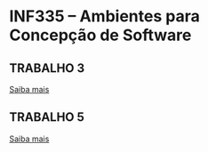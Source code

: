 # INF335 – Ambientes para Concepção de Software

## TRABALHO 3

[Saiba mais](trabalho03/README.md)

## TRABALHO 5

[Saiba mais](trabalho05/README.md)